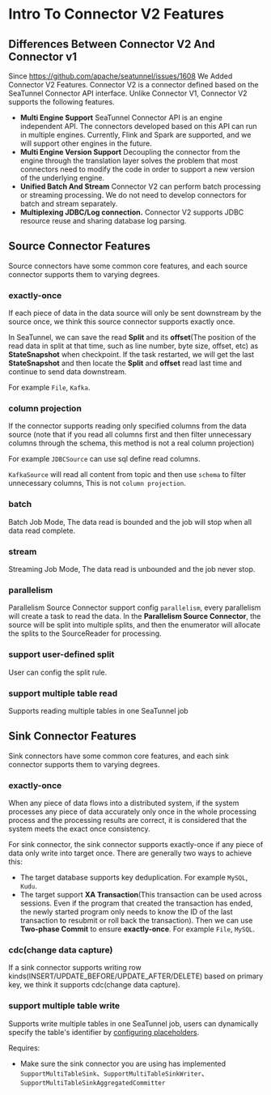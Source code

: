 # Intro To Connector V2 Features

## Differences Between Connector V2 And Connector v1

Since https://github.com/apache/seatunnel/issues/1608 We Added Connector V2 Features.
Connector V2 is a connector defined based on the SeaTunnel Connector API interface. Unlike Connector V1, Connector V2 supports the following features.

* **Multi Engine Support** SeaTunnel Connector API is an engine independent API. The connectors developed based on this API can run in multiple engines. Currently, Flink and Spark are supported, and we will support other engines in the future.
* **Multi Engine Version Support** Decoupling the connector from the engine through the translation layer solves the problem that most connectors need to modify the code in order to support a new version of the underlying engine.
* **Unified Batch And Stream** Connector V2 can perform batch processing or streaming processing. We do not need to develop connectors for batch and stream separately.
* **Multiplexing JDBC/Log connection.** Connector V2 supports JDBC resource reuse and sharing database log parsing.

## Source Connector Features

Source connectors have some common core features, and each source connector supports them to varying degrees.

### exactly-once

If each piece of data in the data source will only be sent downstream by the source once, we think this source connector supports exactly once.

In SeaTunnel, we can save the read **Split** and its **offset**(The position of the read data in split at that time,
such as line number, byte size, offset, etc) as **StateSnapshot** when checkpoint. If the task restarted, we will get the last **StateSnapshot**
and then locate the **Split** and **offset** read last time and continue to send data downstream.

For example `File`, `Kafka`.

### column projection

If the connector supports reading only specified columns from the data source (note that if you read all columns first and then filter unnecessary columns through the schema, this method is not a real column projection)

For example `JDBCSource` can use sql define read columns.

`KafkaSource` will read all content from topic and then use `schema` to filter unnecessary columns, This is not `column projection`.

### batch

Batch Job Mode, The data read is bounded and the job will stop when all data read complete.

### stream

Streaming Job Mode, The data read is unbounded and the job never stop.

### parallelism

Parallelism Source Connector support config `parallelism`, every parallelism will create a task to read the data.
In the **Parallelism Source Connector**, the source will be split into multiple splits, and then the enumerator will allocate the splits to the SourceReader for processing.

### support user-defined split

User can config the split rule.

### support multiple table read

Supports reading multiple tables in one SeaTunnel job

## Sink Connector Features

Sink connectors have some common core features, and each sink connector supports them to varying degrees.

### exactly-once

When any piece of data flows into a distributed system, if the system processes any piece of data accurately only once in the whole processing process and the processing results are correct, it is considered that the system meets the exact once consistency.

For sink connector, the sink connector supports exactly-once if any piece of data only write into target once. There are generally two ways to achieve this:

* The target database supports key deduplication. For example `MySQL`, `Kudu`.
* The target support **XA Transaction**(This transaction can be used across sessions. Even if the program that created the transaction has ended, the newly started program only needs to know the ID of the last transaction to resubmit or roll back the transaction). Then we can use **Two-phase Commit** to ensure **exactly-once**. For example `File`, `MySQL`.

### cdc(change data capture)

If a sink connector supports writing row kinds(INSERT/UPDATE_BEFORE/UPDATE_AFTER/DELETE) based on primary key, we think it supports cdc(change data capture).

### support multiple table write

Supports write multiple tables in one SeaTunnel job, users can dynamically specify the table's identifier by [configuring placeholders](./sink-options-placeholders.md).

Requires:
- Make sure the sink connector you are using has implemented `SupportMultiTableSink`、`SupportMultiTableSinkWriter`、`SupportMultiTableSinkAggregatedCommitter`
